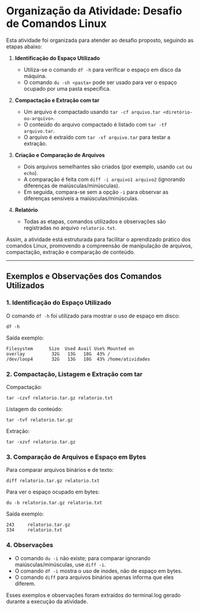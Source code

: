 # Organização da Atividade: Desafio de Comandos Linux

Esta atividade foi organizada para atender ao desafio proposto, seguindo as etapas abaixo:

1. **Identificação do Espaço Utilizado**
   - Utiliza-se o comando `df -h` para verificar o espaço em disco da máquina.
   - O comando `du -sh <pasta>` pode ser usado para ver o espaço ocupado por uma pasta específica.

2. **Compactação e Extração com tar**
   - Um arquivo é compactado usando `tar -cf arquivo.tar <diretório-ou-arquivo>`.
   - O conteúdo do arquivo compactado é listado com `tar -tf arquivo.tar`.
   - O arquivo é extraído com `tar -xf arquivo.tar` para testar a extração.

3. **Criação e Comparação de Arquivos**
   - Dois arquivos semelhantes são criados (por exemplo, usando `cat` ou `echo`).
   - A comparação é feita com `diff -i arquivo1 arquivo2` (ignorando diferenças de maiúsculas/minúsculas).
   - Em seguida, compara-se sem a opção `-i` para observar as diferenças sensíveis a maiúsculas/minúsculas.

4. **Relatório**
   - Todas as etapas, comandos utilizados e observações são registradas no arquivo `relatorio.txt`.

Assim, a atividade está estruturada para facilitar o aprendizado prático dos comandos Linux, promovendo a compreensão de manipulação de arquivos, compactação, extração e comparação de conteúdo.


---

## Exemplos e Observações dos Comandos Utilizados

### 1. Identificação do Espaço Utilizado
O comando `df -h` foi utilizado para mostrar o uso de espaço em disco:

```
df -h
```
Saída exemplo:
```
Filesystem      Size  Used Avail Use% Mounted on
overlay          32G   13G   18G  43% /
/dev/loop4       32G   13G   18G  43% /home/atividades
```

### 2. Compactação, Listagem e Extração com tar
Compactação:
```
tar -czvf relatorio.tar.gz relatorio.txt
```
Listagem do conteúdo:
```
tar -tvf relatorio.tar.gz
```
Extração:
```
tar -xzvf relatorio.tar.gz
```

### 3. Comparação de Arquivos e Espaço em Bytes
Para comparar arquivos binários e de texto:
```
diff relatorio.tar.gz relatorio.txt
```
Para ver o espaço ocupado em bytes:
```
du -b relatorio.tar.gz relatorio.txt
```
Saída exemplo:
```
243     relatorio.tar.gz
334     relatorio.txt
```

### 4. Observações
- O comando `du -i` não existe; para comparar ignorando maiúsculas/minúsculas, use `diff -i`.
- O comando `df -i` mostra o uso de inodes, não de espaço em bytes.
- O comando `diff` para arquivos binários apenas informa que eles diferem.

Esses exemplos e observações foram extraídos do terminal.log gerado durante a execução da atividade.
